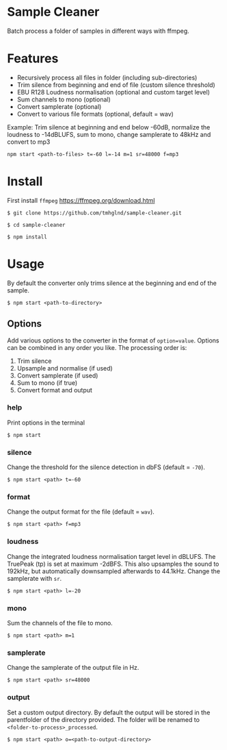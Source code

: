 # Sample Cleaner

Batch process a folder of samples in different ways with ffmpeg.

# Features

- Recursively process all files in folder (including sub-directories)
- Trim silence from beginning and end of file (custom silence threshold)
- EBU R128 Loudness normalisation (optional and custom target level)
- Sum channels to mono (optional)
- Convert samplerate (optional)
- Convert to various file formats (optional, default = wav)

Example: Trim silence at beginning and end below -60dB, normalize the loudness to -14dBLUFS, sum to mono, change samplerate to 48kHz and convert to mp3

```
npm start <path-to-files> t=-60 l=-14 m=1 sr=48000 f=mp3
```

# Install 

First install `ffmpeg` https://ffmpeg.org/download.html

```
$ git clone https://github.com/tmhglnd/sample-cleaner.git

$ cd sample-cleaner

$ npm install
```

# Usage

By default the converter only trims silence at the beginning and end of the sample. 

```
$ npm start <path-to-directory>
```

## Options

Add various options to the converter in the format of `option=value`. Options can be combined in any order you like. The processing order is: 

1. Trim silence
2. Upsample and normalise (if used)
3. Convert samplerate (if used)
4. Sum to mono (if true)
5. Convert format and output

### help

Print options in the terminal

```
$ npm start
```

### silence

Change the threshold for the silence detection in dbFS (default = `-70`).

```
$ npm start <path> t=-60
```

### format

Change the output format for the file (default = `wav`).

```
$ npm start <path> f=mp3
```

### loudness

Change the integrated loudness normalisation target level in dBLUFS. The TruePeak (tp) is set at maximum -2dBFS. This also upsamples the sound to 192kHz, but automatically downsampled afterwards to 44.1kHz. Change the samplerate with `sr`.

```
$ npm start <path> l=-20
```

### mono

Sum the channels of the file to mono.

```
$ npm start <path> m=1
```

### samplerate

Change the samplerate of the output file in Hz.

```
$ npm start <path> sr=48000
```

### output

Set a custom output directory. By default the output will be stored in the parentfolder of the directory provided. The folder will be renamed to `<folder-to-process>_processed`.

```
$ npm start <path> o=<path-to-output-directory>
```
